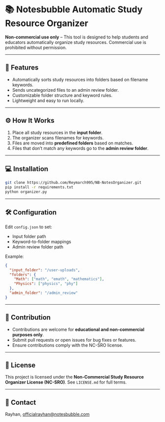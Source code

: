 # 📚 Notesbubble Automatic Study Resource Organizer

**Non-commercial use only** – This tool is designed to help students and educators automatically organize study resources. Commercial use is prohibited without permission.

---

## 🚀 Features
- Automatically sorts study resources into folders based on filename keywords.  
- Sends uncategorized files to an admin review folder.  
- Customizable folder structure and keyword rules.  
- Lightweight and easy to run locally.

---

## ⚙️ How It Works
1. Place all study resources in the **input folder**.  
2. The organizer scans filenames for keywords.  
3. Files are moved into **predefined folders** based on matches.  
4. Files that don’t match any keywords go to the **admin review folder**.

---

## 💻 Installation
```bash
git clone https://github.com/Reymarch995/NB-NotesOrganizer.git
pip install -r requirements.txt
python organizer.py
````

---

## 🛠 Configuration

Edit `config.json` to set:

* Input folder path
* Keyword-to-folder mappings
* Admin review folder path

Example:

```json
{
  "input_folder": "/user-uploads",
  "folders": {
    "Math": ["math", "emath", "mathematics"],
    "Physics": ["physics", "phy"]
  },
  "admin_folder": "/admin_review"
}
```

---

## 📝 Contribution

* Contributions are welcome for **educational and non-commercial purposes only**.
* Submit pull requests or open issues for bug fixes or features.
* Ensure contributions comply with the NC-SRO license.

---

## 📄 License

This project is licensed under the **Non-Commercial Study Resource Organizer License (NC-SRO)**.
See `LICENSE.md` for full terms.

---

## 📧 Contact

Rayhan, officialrayhan@notesbubble.com

```
```

